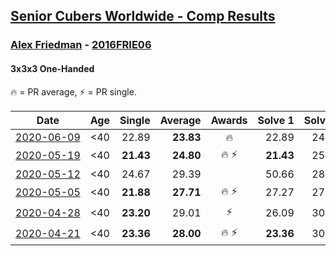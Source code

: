 <style>table {white-space: nowrap;}</style>

## [Senior Cubers Worldwide - Comp Results](/scw-comp/results/)
### [Alex Friedman](../alex_friedman.md) - [2016FRIE06](https://www.worldcubeassociation.org/persons/2016FRIE06?event=333oh)
#### 3x3x3 One-Handed

🔥 = PR average, ⚡ = PR single.

| Date | Age | Single | Average | Awards | Solve 1 | Solve 2 | Solve 3 | Solve 4 | Solve 5 | Video |
| :--: | :--: | --: | --: | :--: | --: | --: | --: | --: | --: | :-- |
| [2020-06-09](../../results/333oh/2020-06-09.md) | <40 | 22.89 | **23.83** | 🔥 | 22.89 | 24.15 | 26.65 | 24.15 | 23.18 | [Link](https://www.facebook.com/events/903549840109576/permalink/907939493003944/) |
| [2020-05-19](../../results/333oh/2020-05-19.md) | <40 | **21.43** | **24.80** | 🔥 ⚡ | **21.43** | 25.44 | 25.76 | 25.00 | 23.97 | [Link](https://www.facebook.com/events/1880761498725633/permalink/1881033222031794/) |
| [2020-05-12](../../results/333oh/2020-05-12.md) | <40 | 24.67 | 29.39 |  | 50.66 | 28.75 | 28.27 | 31.15 | 24.67 | [Link](https://www.facebook.com/events/546188069600739/permalink/550339859185560/) |
| [2020-05-05](../../results/333oh/2020-05-05.md) | <40 | **21.88** | **27.71** | 🔥 ⚡ | 27.27 | 27.16 | 28.69 | 36.05 | **21.88** | [Link](https://www.facebook.com/events/3313106775587396/permalink/3318782515019822/) |
| [2020-04-28](../../results/333oh/2020-04-28.md) | <40 | **23.20** | 29.01 | ⚡ | 26.09 | 30.95 | **23.20** | 29.98 | 34.02 | [Link](https://www.facebook.com/events/535188653858103/permalink/538723453504623/) |
| [2020-04-21](../../results/333oh/2020-04-21.md) | <40 | **23.36** | **28.00** | 🔥 ⚡ | **23.36** | 30.73 | 34.82 | 27.46 | 25.82 | [Link](https://www.facebook.com/events/880278499062375/permalink/883239652099593/) |


<!-- Global site tag (gtag.js) - Google Analytics -->
<script async src="https://www.googletagmanager.com/gtag/js?id=UA-86348435-3"></script>
<script>window.dataLayer = window.dataLayer || []; function gtag() {dataLayer.push(arguments);} gtag('js', new Date()); gtag('config', 'UA-86348435-3');</script>
